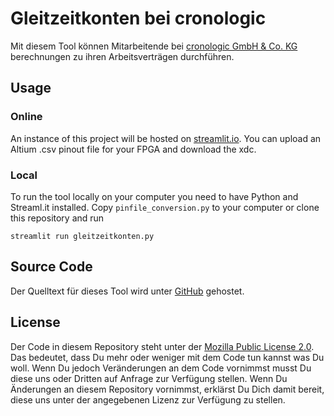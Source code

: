 # Gleitzeitkonten bei cronologic
Mit diesem Tool können Mitarbeitende bei [cronologic GmbH & Co. KG](https://www.cronologic.de/) berechnungen zu ihren Arbeitsverträgen durchführen. 

## Usage
### Online
An instance of this project will be hosted on [streamlit.io](https://share.streamlit.io/cronologic-de/pinfile_conversion/main/pinfile_conversion.py).
You can upload an Altium .csv pinout file for your FPGA and download the xdc.

### Local
To run the tool locally on your computer you need to have Python and Streaml.it installed. Copy `pinfile_conversion.py` to your computer or clone this repository and run
```shell
streamlit run gleitzeitkonten.py
```

## Source Code
Der Quelltext für dieses Tool wird unter [GitHub](https://github.com/cronologic-de/gleitzeitkonen) gehostet. 

## License

Der Code in diesem Repository steht unter der [Mozilla Public License 2.0](LICENSE). Das bedeutet, dass Du mehr oder weniger mit dem Code tun kannst was Du woll. Wenn Du jedoch Veränderungen an dem Code vornimmst musst Du diese uns oder Dritten auf Anfrage zur Verfügung stellen.
Wenn Du Änderungen an diesem Repository vornimmst, erklärst Du Dich damit bereit, diese uns unter der angegebenen Lizenz zur Verfügung zu stellen.
